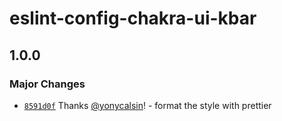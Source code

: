 # eslint-config-chakra-ui-kbar

## 1.0.0

### Major Changes

- [`8591d0f`](https://github.com/yonycalsin/chakra-ui-kbar/commit/8591d0f5d579b0f9fb113d64c0dcf0a19ad71f20) Thanks [@yonycalsin](https://github.com/yonycalsin)! - format the style with prettier
